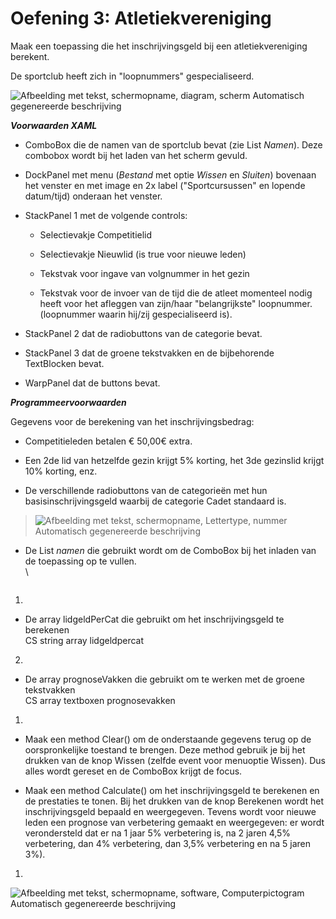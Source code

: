 # Oefening 3: Atletiekvereniging

Maak een toepassing die het inschrijvingsgeld bij een atletiekvereniging
berekent.

De sportclub heeft zich in "loopnummers" gespecialiseerd.

![Afbeelding met tekst, schermopname, diagram, scherm Automatisch
gegenereerde
beschrijving](./media/image1.png)

***Voorwaarden XAML***

-   ComboBox die de namen van de sportclub bevat (zie List *Namen*).
    Deze combobox wordt bij het laden van het scherm gevuld.

-   DockPanel met menu (*Bestand* met optie *Wissen* en *Sluiten*)
    bovenaan het venster en met image en 2x label ("Sportcursussen" en
    lopende datum/tijd) onderaan het venster.

-   StackPanel 1 met de volgende controls:

    -   Selectievakje Competitielid

    -   Selectievakje Nieuwlid (is true voor nieuwe leden)

    -   Tekstvak voor ingave van volgnummer in het gezin

    -   Tekstvak voor de invoer van de tijd die de atleet momenteel
        nodig heeft voor het afleggen van zijn/haar "belangrijkste"
        loopnummer. (loopnummer waarin hij/zij gespecialiseerd is).

-   StackPanel 2 dat de radiobuttons van de categorie bevat.

-   StackPanel 3 dat de groene tekstvakken en de bijbehorende
    TextBlocken bevat.

-   WarpPanel dat de buttons bevat.

***Programmeervoorwaarden***

Gegevens voor de berekening van het inschrijvingsbedrag:

-   Competitieleden betalen € 50,00€ extra.

-   Een 2de lid van hetzelfde gezin krijgt 5% korting, het 3de gezinslid
    krijgt 10% korting, enz.

-   De verschillende radiobuttons van de categorieën met hun
    basisinschrijvingsgeld waarbij de categorie Cadet standaard is.

> ![Afbeelding met tekst, schermopname, Lettertype, nummer Automatisch
> gegenereerde
> beschrijving](./media/image2.png)

-   De List *namen* die gebruikt wordt om de ComboBox bij het inladen
    van de toepassing op te vullen.\
    \
    ```cs

    ```

1.  

-   De array lidgeldPerCat die gebruikt om het inschrijvingsgeld te
    berekenen\
    CS string array lidgeldpercat

2.  

-   De array prognoseVakken die gebruikt om te werken met de groene
    tekstvakken\
    CS array textboxen prognosevakken

1.  

-   Maak een method Clear() om de onderstaande gegevens terug op de
    oorspronkelijke toestand te brengen. Deze method gebruik je bij het
    drukken van de knop Wissen (zelfde event voor menuoptie Wissen). Dus
    alles wordt gereset en de ComboBox krijgt de focus.

-   Maak een method Calculate() om het inschrijvingsgeld te berekenen en
    de prestaties te tonen. Bij het drukken van de knop Berekenen wordt
    het inschrijvingsgeld bepaald en weergegeven. Tevens wordt voor
    nieuwe leden een prognose van verbetering gemaakt en weergegeven: er
    wordt verondersteld dat er na 1 jaar 5% verbetering is, na 2 jaren
    4,5% verbetering, dan 4% verbetering, dan 3,5% verbetering en na 5
    jaren 3%).

1.  

![Afbeelding met tekst, schermopname, software, Computerpictogram
Automatisch gegenereerde
beschrijving](./media/image3.png)
